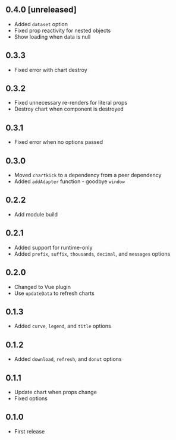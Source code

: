 ## 0.4.0 [unreleased]

- Added `dataset` option
- Fixed prop reactivity for nested objects
- Show loading when data is null

## 0.3.3

- Fixed error with chart destroy

## 0.3.2

- Fixed unnecessary re-renders for literal props
- Destroy chart when component is destroyed

## 0.3.1

- Fixed error when no options passed

## 0.3.0

- Moved `chartkick` to a dependency from a peer dependency
- Added `addAdapter` function - goodbye `window`

## 0.2.2

- Add module build

## 0.2.1

- Added support for runtime-only
- Added `prefix`, `suffix`, `thousands`, `decimal`, and `messages` options

## 0.2.0

- Changed to Vue plugin
- Use `updateData` to refresh charts

## 0.1.3

- Added `curve`, `legend`, and `title` options

## 0.1.2

- Added `download`, `refresh`, and `donut` options

## 0.1.1

- Update chart when props change
- Fixed options

## 0.1.0

- First release
